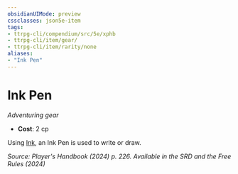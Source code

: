 ```yaml
---
obsidianUIMode: preview
cssclasses: json5e-item
tags:
- ttrpg-cli/compendium/src/5e/xphb
- ttrpg-cli/item/gear/
- ttrpg-cli/item/rarity/none
aliases: 
- "Ink Pen"
---
```

# Ink Pen
*Adventuring gear*  


- **Cost**: 2 cp

Using [Ink](Інструменти%20ДМ/CLI/items/ink-xphb.md), an Ink Pen is used to write or draw.

*Source: Player's Handbook (2024) p. 226. Available in the <span title='Systems Reference Document (5.2)'>SRD</span> and the Free Rules (2024)*
